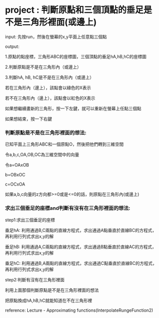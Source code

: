 # project : 判斷原點和三個頂點的垂足是不是三角形裡面(或邊上)

input: 先按run，然後在螢幕的x,y平面上任意點三個點

output:

1.原點的點座標，三角形ABC的座標圖，三個頂點的垂足hA,hB,hC的座標圖

2.判斷原點是不是在三角形內（或邊上）

3.判斷hA, hB, hC是不是在三角形內（或邊上）

若在三角形內（邊上），該點會以綠色的X表示

若不在三角形內（邊上），該點會以紅色的X表示


如果想繼續畫新的三角形，按一下左鍵，就可以重新在螢幕上任點三個點

如果想結束，按一下右鍵


### 判斷原點是不是在三角形裡面的想法:

已知平面上三角形ABC和一個原點O，然後把他們轉到三維空間

令a,b,c,OA,OB,OC為三維空間中的向量

令a=OAxOB

  b=OBxOC

  c=OCxOA

如果a,b,c向量的z方向都>=0或是<=0的話，則原點在三角形內(或邊上)



### 求出三個垂足的座標and判斷有沒有在三角形裡面的想法:

step1:求出三個垂足的座標

垂足hA: 利用通過B,C兩點的直線方程式，求出通過A點垂直於直線BC的方程式，再利用行列式求出x,y的解
       
垂足hB: 利用通過A,C兩點的直線方程式，求出通過B點垂直於直線AC的方程式，再利用行列式求出x,y的解
       
垂足hC: 利用通過B,A兩點的直線方程式，求出通過C點垂直於直線BC的方程式，再利用行列式求出x,y的解
       
step2:判斷有沒有在三角形裡面

利用上面那個判斷原點是不是在三角形裡面的想法

把原點換成hA,hB,hC就能知道在不在三角形裡

reference: Lecture - Approximating functions(InterpolateRungeFunction2)

